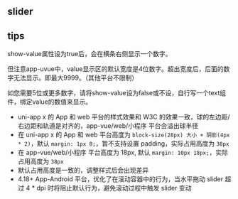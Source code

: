 ## slider

<!-- UTSCOMJSON.slider.description -->

<!-- UTSCOMJSON.slider.compatibility -->

<!-- UTSCOMJSON.slider.attribute -->

<!-- UTSCOMJSON.slider.event -->

<!-- UTSCOMJSON.slider.component_type-->

## tips
show-value属性设为true后，会在横条右侧显示一个数字。

但注意app-uvue中，value显示区的默认宽度是4位数字。超出宽度后，后面的数字无法显示。即最大9999。（其他平台不限制）

如您需要5位或更多数字，请将show-value设为false或不设，自行写一个text组件，绑定value的数值来显示。

- uni-app x 的 App 和 web 平台的样式效果和 W3C 的效果一致，球的左边距/右边距和轨道是对齐的，app-vue/web/小程序 平台会溢出球半径
- 在 uni-app x 的 App 和 web 平台高度为 `block-size(28px) 大小 + 阴影(4px * 2)`，默认 `margin: 1px 0;`，暂不支持设置 padding，实际占用高度为 `38px`
- 在 app-vue/web/小程序 平台高度为 18px, 默认 `margin: 10px 18px;`，实际占用高度为 `38px`
- 默认占用高度是一致的，调整样式后会出现差异
- 4.18+ App-Android 平台，优化了在滚动容器中的行为，当水平拖动 slider 超过 4 * dpi 时将阻止默认行为，避免滚动过程中触发 slider 变动


<!-- UTSCOMJSON.slider.children -->

<!-- UTSCOMJSON.slider.example -->

<!-- UTSCOMJSON.slider.reference -->
